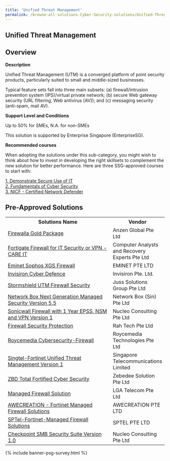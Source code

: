 ```yaml
---
title: 'Unified Threat Management'
permalink: /browse-all-solutions-Cyber-Security-solutions/Unified-Threat-Management
---
```


## Unified Threat Management
## Overview

**Description**

Unified Threat Management (UTM) is a converged platform of point security products, particularly suited to small and middle-sized businesses. 

Typical feature sets fall into three main subsets: 
(a) firewall/intrusion prevention system (IPS)/virtual private network; 
(b) secure Web gateway security (URL filtering, Web antivirus [AV]); and 
(c) messaging security (anti-spam, mail AV).

**Support Level and Conditions**

Up to 50% for SMEs, N.A. for non-SMEs

This solution is supported by Enterprise Singapore (EnterpriseSG).

**Recommended courses**

When adopting the solutions under this sub-category, you might wish to think about how to invest in developing the right skillsets to complement the new solution for better performance. Here are three SSG-approved courses to start with:

<a href='https://sfec.enterprisejobskills.gov.sg/Course_Internet/CourseDetail.aspx?CoursesReferenceNumber=TGS-2015500905'  target='_blank' rel='noopener'>1. Demonstrate Secure Use of IT</a><br>
<a href='https://sfec.enterprisejobskills.gov.sg/Course_Internet/CourseDetail.aspx?CoursesReferenceNumber=TGS-2021002154'  target='_blank' rel='noopener'>2. Fundamentals of Cyber Security</a><br>
<a href='https://sfec.enterprisejobskills.gov.sg/Course_Internet/CourseDetail.aspx?CoursesReferenceNumber=TGS-2021010360'  target='_blank' rel='noopener'>3. NICF - Certified Network Defender</a><br>

## Pre-Approved Solutions

<table>
<tr>
<th style='width: auto;'><b>Solutions Name</b></th>
<th style='width: 30%;'><b>Vendor</b></th>
</tr>
<tr>
<td><a href='/productivity-solutions-grant/solutionrepo/solution135' target='_blank'>Firewalla Gold Package</a><br></td>
<td>Anzen Global Pte Ltd</td>
</tr>
<tr>
<td><a href='/productivity-solutions-grant/solutionrepo/solution297' target='_blank'>Fortigate Firewall for IT Security or VPN - CARE IT</a><br></td>
<td>Computer Analysts and Recovery Experts Pte Ltd</td>
</tr>
<tr>
<td><a href='/productivity-solutions-grant/solutionrepo/solution410' target='_blank'>Eminet Sophos XGS Firewall</a><br></td>
<td>EMINET PTE LTD</td>
</tr>
<tr>
<td><a href='/productivity-solutions-grant/solutionrepo/solution601' target='_blank'>Invisiron Cyber Defence</a><br></td>
<td>Invisiron Pte. Ltd.</td>
</tr>
<tr>
<td><a href='/productivity-solutions-grant/solutionrepo/solution617' target='_blank'>Stormshield UTM Firewall Security</a><br></td>
<td>Juss Solutions Group Pte Ltd</td>
</tr>
<tr>
<td><a href='/productivity-solutions-grant/solutionrepo/solution734' target='_blank'>Network Box Next Generation Managed Security Version 5.5</a><br></td>
<td>Network Box (Sin) Pte Ltd</td>
</tr>
<tr>
<td><a href='/productivity-solutions-grant/solutionrepo/solution772' target='_blank'>Sonicwall Firewall with 1 Year EPSS, NSM and VPN Version 1</a><br></td>
<td>Nucleo Consulting Pte Ltd</td>
</tr>
<tr>
<td><a href='/productivity-solutions-grant/solutionrepo/solution857' target='_blank'>Firewall Security Protection</a><br></td>
<td>Rah Tech Pte Ltd</td>
</tr>
<tr>
<td><a href='/productivity-solutions-grant/solutionrepo/solution938' target='_blank'>Roycemedia Cybersecurity-Firewall</a><br></td>
<td>Roycemedia Technologies Pte Ltd</td>
</tr>
<tr>
<td><a href='/productivity-solutions-grant/solutionrepo/solution960' target='_blank'>Singtel-Fortinet Unified Threat Management Version 1</a><br></td>
<td>Singapore Telecommunications Limited</td>
</tr>
<tr>
<td><a href='/productivity-solutions-grant/solutionrepo/solution1193' target='_blank'>ZBD Total Fortified Cyber Security</a><br></td>
<td>Zebedee Solution Pte Ltd</td>
</tr>
<tr>
<td><a href='/productivity-solutions-grant/solutionrepo/solution1339' target='_blank'>Managed Firewall Solution</a><br></td>
<td>LGA Telecom Pte Ltd</td>
</tr>
<tr>
<td><a href='/productivity-solutions-grant/solutionrepo/solution1407' target='_blank'>AWECREATION - Fortinet Managed Firewall Solutions</a><br></td>
<td>AWECREATION PTE LTD</td>
</tr>
<tr>
<td><a href='/productivity-solutions-grant/solutionrepo/solution1760' target='_blank'>SPTel-Fortinet-Managed Firewall Solutions</a><br></td>
<td>SPTEL PTE LTD</td>
</tr>
<tr>
<td><a href='/productivity-solutions-grant/solutionrepo/solution1828' target='_blank'>Checkpoint SMB Security Suite Version 1.0</a><br></td>
<td>Nucleo Consulting Pte Ltd</td>
</tr>
</table>

{% include banner-psg-survey.html %}
